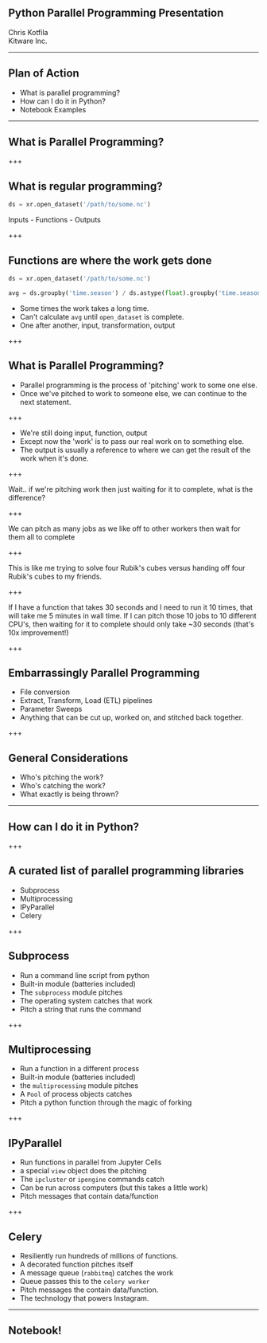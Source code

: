 ## Python Parallel Programming Presentation

Chris Kotfila
<br>
Kitware Inc.
<br>

---
## Plan of Action
+ What is parallel programming?
+ How can I do it in Python?
+ Notebook Examples

---

## What is Parallel Programming?

+++

## What is regular programming?

```python
ds = xr.open_dataset('/path/to/some.nc')
```
Inputs - Functions - Outputs

+++ 

## Functions are where the work gets done

```python
ds = xr.open_dataset('/path/to/some.nc')

avg = ds.groupby('time.season') / ds.astype(float).groupby('time.season').sum()
```
+ Some times the work takes a long time.
+ Can't calculate ```avg``` until ```open_dataset``` is complete.
+ One after another, input, transformation, output

+++

## What is Parallel Programming?

+ Parallel programming is the process of 'pitching' work to some one else.
+ Once we've pitched to work to someone else,  we can continue to the next statement.

+++

+ We're still doing input, function, output
+ Except now the 'work' is to pass our real work on to something else.
+ The output is usually a reference to where we can get the result of the work when it's done.

+++


Wait.. if we're pitching work then just waiting for it to complete,  what is the difference?

+++ 


We can pitch as many jobs as we like off to other workers then wait for them all to complete

+++


This is like me trying to solve four Rubik's cubes versus handing off four Rubik's cubes to my friends. 

+++ 

If I have a function that takes 30 seconds and I need to run it 10 times, that will take me 5 minutes in wall time.  If I can pitch those 10 jobs to 10 different CPU's, then waiting for it to complete should only take ~30 seconds (that's 10x improvement!)

+++ 

## Embarrassingly Parallel Programming

+ File conversion
+ Extract, Transform, Load (ETL) pipelines
+ Parameter Sweeps 
+ Anything that can be cut up, worked on, and stitched back together. 


+++

## General Considerations
+ Who's pitching the work? 
+ Who's catching the work?
+ What exactly is being thrown?


---

## How can I do it in Python?

+++

## A curated list of parallel programming libraries
+ Subprocess
+ Multiprocessing
+ IPyParallel
+ Celery

+++

## Subprocess
+ Run a command line script from python
+ Built-in module (batteries included)
+ The ```subprocess``` module pitches
+ The operating system catches that work
+ Pitch a string that runs the command

+++

## Multiprocessing
+ Run a function in a different process
+ Built-in module (batteries included)
+ the ```multiprocessing``` module pitches
+ A ```Pool``` of process objects catches
+ Pitch a python function through the magic of forking

+++

## IPyParallel
+ Run functions in parallel from Jupyter Cells
+ a special ```view``` object does the pitching
+ The ```ipcluster``` or ```ipengine``` commands catch
+ Can be run across computers (but this takes a little work)
+ Pitch messages that contain data/function


+++

## Celery
+ Resiliently run hundreds of millions of functions.
+ A decorated function pitches itself
+ A message queue (```rabbitmq```) catches the work
+ Queue passes this to the ```celery worker```
+ Pitch messages the contain data/function.
+ The technology that powers Instagram. 

---

## Notebook!

